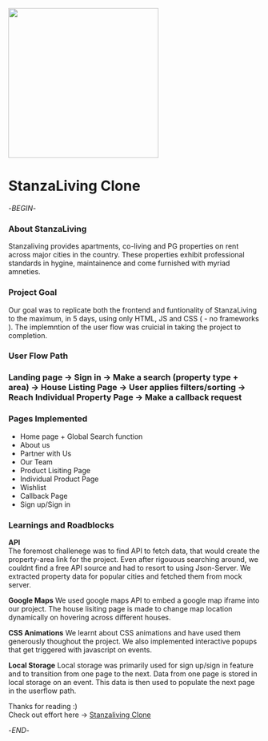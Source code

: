 <img  src="https://res.cloudinary.com/stanza-living/image/upload/v1668526144/Website%20v5/Logo/Stanza_Living_Digital_Logo_white_new.png"
alt="" width="300px">

<h1> StanzaLiving Clone </h1>


-*BEGIN*-

<h3> About StanzaLiving </h3>

Stanzaliving provides apartments, co-living and PG properties on rent across major cities in the country. These properties exhibit professional standards in hygine, maintainence and come furnished with myriad amneties. 

<h3> Project Goal </h3>
Our goal was to replicate both the frontend and funtionality of StanzaLiving to the maximum, in 5 days, using only HTML, JS and CSS ( - no frameworks ). The implemntion of the user flow was cruicial in taking the project to completion.   

<h3> User Flow Path <h3> 

Landing page **->** Sign in **->** Make a search (property type + area) **->** House Listing Page **->** User applies filters/sorting **->** Reach Individual Property Page **->**  Make a callback request 

<h3> Pages Implemented </h3>

* Home page + Global Search function  
*  About us 
* Partner with Us
* Our Team 
* Product Lisiting Page 
* Individual Product Page 
* Wishlist 
* Callback Page
* Sign up/Sign in 

<h3> Learnings and Roadblocks</h3>

**API**  
The foremost challenege was to find API to fetch data, that would create the property-area link for the project.  Even after rigouous searching around, we couldnt find a free API source and had to resort to using Json-Server. We extracted property data for popular cities and fetched them from mock server.  

**Google Maps**
We used google maps API to embed a google map iframe into our project. The house lisiting page is made to change map location dynamically on hovering across different houses. 

**CSS Animations**
We learnt about CSS animations and have used them generously thoughout the project. We also implemented interactive popups that get triggered with javascript on events. 

**Local Storage**
Local storage was primarily used for sign up/sign in feature and to transition from one page to the next. Data from one page is stored in local storage on an event. This data is then used to populate the next page in the userflow path. 


Thanks for reading :)   
Check out effort here -> [Stanzaliving Clone](https://code735.github.io/stanzaLiving/)


-*END*-